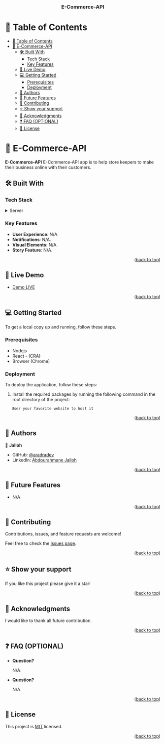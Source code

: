 <a name="readme-top"></a>

<div align="center">
  <h3><b>E-Commerce-API</b></h3>
</div>

# 📗 Table of Contents

- [📗 Table of Contents](#-table-of-contents)
- [📖 E-Commerce-API ](#-e-commerce-api-)
  - [🛠 Built With ](#-built-with-)
    - [Tech Stack ](#tech-stack-)
    - [Key Features ](#key-features-)
  - [🚀 Live Demo ](#-live-demo-)
  - [💻 Getting Started ](#-getting-started-)
    - [Prerequisites](#prerequisites)
    - [Deployment](#deployment)
  - [👥 Authors ](#-authors-)
  - [🔭 Future Features ](#-future-features-)
  - [🤝 Contributing ](#-contributing-)
  - [⭐️ Show your support ](#️-show-your-support-)
  - [🙏 Acknowledgments ](#-acknowledgments-)
  - [❓ FAQ (OPTIONAL) ](#-faq-optional-)
  - [📝 License ](#-license-)

# 📖 E-Commerce-API <a name="about-project"></a>

**E-Commerce-API** E-Commerce-API app is to help store keepers to make their business online with their customers.

## 🛠 Built With <a name="built-with"></a>

### Tech Stack <a name="tech-stack"></a>

<details>
  <summary>Server</summary>
  <ul>
    <li><a href="">Nodejs</a></li>
    <li><a href="">Postman</a></li>
  </ul>
</details>

### Key Features <a name="key-features"></a>

- **User Experience**: N/A.
- **Notifications**: N/A.
- **Visual Elements**: N/A.
- **Story Feature**: N/A.

<p align="right">(<a href="#readme-top">back to top</a>)</p>

## 🚀 Live Demo <a name="live-demo"></a>

- [Demo LIVE](https://e-commerce224-c05c34dfb56b.herokuapp.com/)

<p align="right">(<a href="#readme-top">back to top</a>)</p>

## 💻 Getting Started <a name="getting-started"></a>

To get a local copy up and running, follow these steps.

### Prerequisites

- Nodejs
- React - (CRA)
- Browser (Chrome)

### Deployment

To deploy the application, follow these steps:

1. Install the required packages by running the following command in the root directory of the project:

```
   User your favorite website to host it
```

<p align="right">(<a href="#readme-top">back to top</a>)</p>

<!-- AUTHORS -->

## 👥 Authors <a name="author"></a>

👤 **Jalloh**

- GitHub: [@aradradev](https://github.com/aradradev)
- LinkedIn: [Abdourahmane Jalloh](https://www.linkedin.com/in/abdul-jalloh)

<p align="right">(<a href="#readme-top">back to top</a>)</p>

<!-- FUTURE FEATURES -->

## 🔭 Future Features <a name="future-features"></a>

- N/A

<p align="right">(<a href="#readme-top">back to top</a>)</p>

<!-- CONTRIBUTING -->

## 🤝 Contributing <a name="contributing"></a>

Contributions, issues, and feature requests are welcome!

Feel free to check the [issues page](../).

<p align="right">(<a href="#readme-top">back to top</a>)</p>

<!-- SUPPORT -->

## ⭐️ Show your support <a name="support"></a>

If you like this project please give it a star!

<p align="right">(<a href="#readme-top">back to top</a>)</p>

<!-- ACKNOWLEDGEMENTS -->

## 🙏 Acknowledgments <a name="acknowledgements"></a>

I would like to thank all future contribution.

<p align="right">(<a href="#readme-top">back to top</a>)</p>

## ❓ FAQ (OPTIONAL) <a name="faq"></a>

- **Question?**

  N/A.

- **Question?**

  N/A.

<p align="right">(<a href="#readme-top">back to top</a>)</p>

<!-- LICENSE -->

## 📝 License <a name="license"></a>

This project is [MIT](./LICENSE) licensed.

<p align="right">(<a href="#readme-top">back to top</a>)</p>
